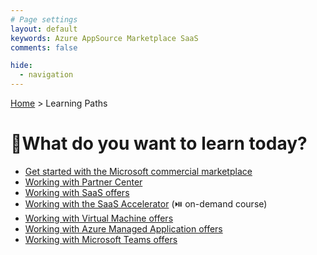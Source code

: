 ```yaml
---
# Page settings
layout: default
keywords: Azure AppSource Marketplace SaaS
comments: false

hide:
  - navigation
---
```


[Home](../index.md) > Learning Paths

# 🚦What do you want to learn today?

- [Get started with the Microsoft commercial marketplace](./getting-started.md)
- [Working with Partner Center](./partner-center.md)
- [Working with SaaS offers](./saas-offers.md)
- [Working with the SaaS Accelerator](../saas-accelerator/index.md) (⏯️ on-demand course)
- [Working with Virtual Machine offers](./virtual-machine-offers.md)
- [Working with Azure Managed Application offers](./ama-offers.md)
- [Working with Microsoft Teams offers](./teams-offers.md)